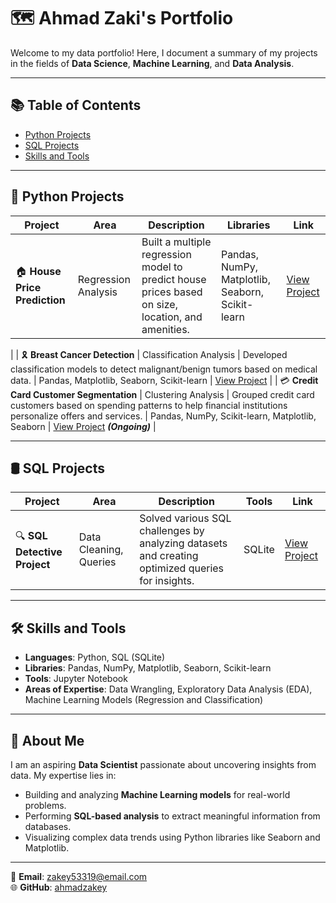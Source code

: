 # 🗺 Ahmad Zaki's Portfolio  
Welcome to my data portfolio! Here, I document a summary of my projects in the fields of **Data Science**, **Machine Learning**, and **Data Analysis**.

---

## 📚 Table of Contents  
- [Python Projects](#python-projects)  
- [SQL Projects](#sql-projects)  
- [Skills and Tools](#skills-and-tools)  

---

## 🐍 Python Projects  

| Project                          | Area                     | Description                                                                                              | Libraries                                  | Link                                                                                   |
|----------------------------------|--------------------------|----------------------------------------------------------------------------------------------------------|-------------------------------------------|----------------------------------------------------------------------------------------|
| 🏠 **House Price Prediction**    | Regression Analysis      | Built a multiple regression model to predict house prices based on size, location, and amenities.       | Pandas, NumPy, Matplotlib, Seaborn, Scikit-learn | [View Project](https://github.com/ahmadzakey/House-price-prediction-Multiple-Regression-)
|
| 🎗️ **Breast Cancer Detection**   | Classification Analysis  | Developed classification models to detect malignant/benign tumors based on medical data.                | Pandas, Matplotlib, Seaborn, Scikit-learn | [View Project](#) |
| 💳 **Credit Card Customer Segmentation** | Clustering Analysis  | Grouped credit card customers based on spending patterns to help financial institutions personalize offers and services. | Pandas, NumPy, Scikit-learn, Matplotlib, Seaborn | [View Project](https://github.com/ahmadzakey/Customer-Spending-Pattern-Clustering) **_(Ongoing)_** |

---

## 🛢️ SQL Projects  

| Project                          | Area                     | Description                                                                                              | Tools                                      | Link                                                                                   |
|----------------------------------|--------------------------|----------------------------------------------------------------------------------------------------------|-------------------------------------------|----------------------------------------------------------------------------------------|
| 🔍 **SQL Detective Project**     | Data Cleaning, Queries   | Solved various SQL challenges by analyzing datasets and creating optimized queries for insights.         | SQLite                                    | [View Project](#) |

---

## 🛠️ Skills and Tools  
- **Languages**: Python, SQL (SQLite)  
- **Libraries**: Pandas, NumPy, Matplotlib, Seaborn, Scikit-learn  
- **Tools**: Jupyter Notebook  
- **Areas of Expertise**: Data Wrangling, Exploratory Data Analysis (EDA), Machine Learning Models (Regression and Classification)  

---

## 🌟 About Me  
I am an aspiring **Data Scientist** passionate about uncovering insights from data. My expertise lies in:  
- Building and analyzing **Machine Learning models** for real-world problems.  
- Performing **SQL-based analysis** to extract meaningful information from databases.  
- Visualizing complex data trends using Python libraries like Seaborn and Matplotlib.  

---

📧 **Email**: [zakey53319@email.com](mailto:zakey53319@email.com)  
🌐 **GitHub**: [ahmadzakey](https://github.com/ahmadzakey)
